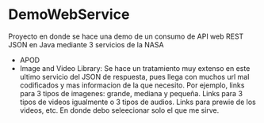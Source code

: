 # DemoWebService

Proyecto en donde se hace una demo de un consumo de API web REST JSON en Java mediante 3 servicios de la NASA

- APOD
- Image and Video Library:
	Se hace un tratamiento muy extenso en este ultimo servicio del JSON de respuesta, pues llega con muchos url mal codificados y mas informacion 
	de la que necesito. Por ejemplo, links para 3 tipos de imagenes: grande, mediana y pequeña. Links para 3 tipos de videos igualmente o 3 tipos de audios.
	Links para prewie de los videos, etc. En donde debo seleecionar solo el que me sirve. 
